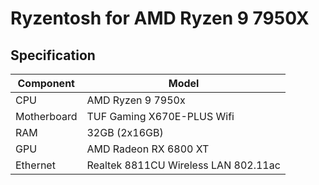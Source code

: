 # Ryzentosh for AMD Ryzen 9 7950X

## Specification
|  Component  | Model  |
| ------------ | ------------ |
| CPU  | AMD Ryzen 9 7950x |
| Motherboard | TUF Gaming X670E-PLUS Wifi  |
| RAM  | 32GB (2x16GB)   |
|  GPU  | AMD Radeon RX 6800 XT  |
| Ethernet  | Realtek 8811CU Wireless LAN 802.11ac  |
